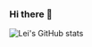 ### Hi there 👋

![Lei's GitHub stats](https://github-readme-stats.vercel.app/api?username=leixdd&show_icons=true&theme=radical)
